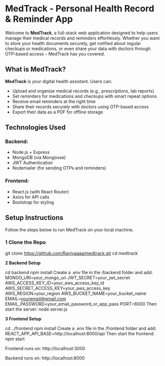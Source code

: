 # MedTrack - Personal Health Record & Reminder App

Welcome to **MedTrack**, a full-stack web application designed to help users manage their medical records and reminders effortlessly. Whether you want to store your health documents securely, get notified about regular checkups or medications, or even share your data with doctors through OTP-based access – MedTrack has you covered.



## What is MedTrack?

**MedTrack** is your digital health assistant. Users can:
- Upload and organize medical records (e.g., prescriptions, lab reports)
- Set reminders for medications and checkups with smart repeat options
- Receive email reminders at the right time
- Share their records securely with doctors using OTP-based access
- Export their data as a PDF for offline storage



## Technologies Used

### Backend:
- Node.js + Express
- MongoDB (via Mongoose)
- JWT Authentication
- Nodemailer (for sending OTPs and reminders)

### Frontend:
- React.js (with React Router)
- Axios for API calls
- Bootstrap for styling


## Setup Instructions

Follow the steps below to run MedTrack on your local machine.

### 1 Clone the Repo

git clone https://github.com/Raniyaaaa/medtrack.git
cd medtrack

**2 Backend Setup**

cd backend
npm install
Create a .env file in the /backend folder and add:
MONGO_URI=your_mongo_uri
JWT_SECRET=your_jwt_secret
AWS_ACCESS_KEY_ID=your_aws_access_key_id
AWS_SECRET_ACCESS_KEY=your_aws_access_key
AWS_REGION=your_region
AWS_BUCKET_NAME=your_bucket_name
EMAIL=youremail@gmail.com
EMAIL_PASSWORD=your_email_password_or_app_pass
PORT=8000
Then start the server:
node server.js

**3️ Frontend Setup**

cd ../frontend
npm install
Create a .env file in the /frontend folder and add:
REACT_APP_API_BASE=http://localhost:8000/api
Then start the frontend:
npm start

Frontend runs on: http://localhost:3000

Backend runs on: http://localhost:8000

